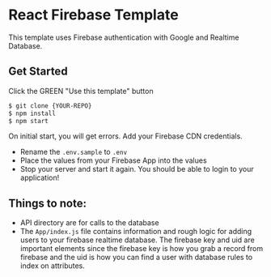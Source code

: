 # React Firebase Template
This template uses Firebase authentication with Google and Realtime Database.

## Get Started
Click the GREEN "Use this template" button

```bash
$ git clone {YOUR-REPO}
$ npm install
$ npm start
```

On initial start, you will get errors. Add your Firebase CDN credentials.
- Rename the `.env.sample` to `.env`
- Place the values from your Firebase App into the values
- Stop your server and start it again. You should be able to login to your application!

## Things to note:
- API directory are for calls to the database
- The `App/index.js` file contains information and rough logic for adding users to your firebase realtime database. The firebase key and uid are important elements since the firebase key is how you grab a record from firebase and the uid is how you can find a user with database rules to index on attributes.

